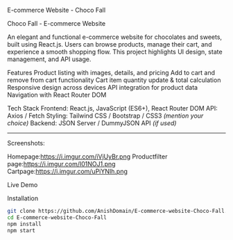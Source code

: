  E-commerce Website - Choco Fall


Choco Fall - E-commerce Website

An elegant and functional e-commerce website for chocolates and sweets, built using React.js. Users can browse products, manage their cart, and experience a smooth shopping flow. This project highlights UI design, state management, and API usage.



 Features
 Product listing with images, details, and pricing
 Add to cart and remove from cart functionality
 Cart item quantity update & total calculation
 Responsive design across devices
 API integration for product data
 Navigation with React Router DOM



 Tech Stack
  Frontend: React.js, JavaScript (ES6+), React Router DOM
  API: Axios / Fetch
  Styling: Tailwind CSS / Bootstrap / CSS3 *(mention your choice)*
  Backend: JSON Server / DummyJSON API *(if used)*

---

Screenshots:

Homepage:https://i.imgur.com/iVjUyBr.png
Productfilter page:https://i.imgur.com/I01NOJ1.png
Cartpage:https://i.imgur.com/uPiYNIh.png


Live Demo


 Installation
```bash
git clone https://github.com/AnishDomain/E-commerce-website-Choco-Fall.git
cd E-commerce-website-Choco-Fall
npm install
npm start
